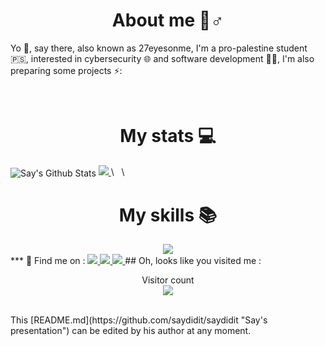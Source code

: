 <!--
<a href="https://dsc.bio/27eyesonme"><img src=""  /></a>
<br/> 
--!>

<h1 align="center"> About me 🙇‍‍♂️ </h1>



<P> Yo 👋, say there, also known as 27eyesonme, I'm a pro-palestine student 🇵🇸, interested in cybersecurity 🌐 and software development 👨‍💻, I'm also preparing some projects ⚡: </p>

<br />


<h1 align="center"> My stats 💻 </h1>

<img align="center" alt="Say's Github Stats" src="https://github-readme-stats.vercel.app/api?username=saydidit&theme=dracula&show_icons=true&hide_border=true" /> <a align="right" href="https://github.com/saydidit">
  <img src="https://github-readme-stats.vercel.app/api/top-langs/?username=saydidit&theme=dracula">
</a>

\
&nbsp;
\
&nbsp;



<h1 align="center"> My skills 📚 </h1>

<div align="center">
 <a href="https://dsc.bio/27eyesonme">
  <img src="https://skillicons.dev/icons?i=js,html,css,nodejs,python,php,mysql,linux&theme=light">
 </a>
</div>

***

🔎 Find me on :     
 <a href="https://dsc.bio/yasss">
  <img src="https://img.shields.io/badge/-Discord-lightgrey?logo=discord">
</a>
  <a href="https://t.me/saytlgrm">
  <img src="https://img.shields.io/badge/-Telegram-blue?logo=telegram">
</a>
 <a href="https://github.com/saydidit">
  <img src="https://img.shields.io/badge/-Github-black?logo=github">
</a>











## Oh, looks like you visited me :
<p align="center"> 
  Visitor count<br>
  <img src="https://profile-counter.glitch.me/saydidit/count.svg" />
</p>

<br/>

This [README.md](https://github.com/saydidit/saydidit "Say's presentation") can be edited by his author at any moment.


